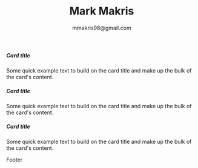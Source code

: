 <link type="text/css" rel="stylesheet" href="/assets/css/bootstrap.css" />
<link type="text/css" rel="stylesheet" href="/assets/css/my.css" />

<header class="fixed-top theHeader">
  <h1>Mark Makris</h1>
  <p>mmakris98@gmail.com</p>
</header>

<div class="container theBody">
  <div class="card justify-content-md-center thePiece">
    <div class="card-body">
      <h5 class="card-title">Card title</h5>
      <p class="card-text">Some quick example text to build on the card title and make up the bulk of the card's content.</p>
    </div>
  </div>
  <div class="card justify-content-md-center thePiece">
    <div class="card-body">
      <h5 class="card-title">Card title</h5>
      <p class="card-text">Some quick example text to build on the card title and make up the bulk of the card's content.</p>
    </div>
  </div>
  <div class="card thePiece">
    <div class="card-body">
      <h5 class="card-title">Card title</h5>
      <p class="card-text">Some quick example text to build on the card title and make up the bulk of the card's content.</p>
    </div>
  </div>
</div>

<footer class="fixed-bottom theFooter">
Footer
</footer>
